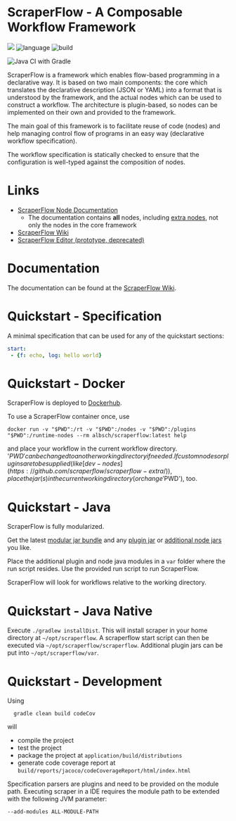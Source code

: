 ScraperFlow - A Composable Workflow Framework
=========================================

[![](https://jitpack.io/v/scraperflow/scraperflow.svg)](https://jitpack.io/#scraperflow/scraperflow)
![language](https://img.shields.io/badge/language-java11+(JPMS)-blue.svg)
![build](https://img.shields.io/badge/build-gradle-yellowgreen.svg)

![Java CI with Gradle](https://github.com/scraperflow/scraperflow/workflows/Java%20CI%20with%20Gradle/badge.svg)

ScraperFlow is a framework which enables flow-based programming in a declarative way. 
It is based on two main components: 
the core which translates the declarative description (JSON or YAML) into a format that is understood by
the framework, and the actual nodes which can be used to construct a workflow.
The architecture is plugin-based, so nodes can be implemented on their own and provided
to the framework.

The main goal of this framework is to facilitate reuse of code (nodes) and help
managing control flow of programs in an easy way (declarative workflow specification).

The workflow specification is statically checked to ensure that the configuration is well-typed 
against the composition of nodes.

# Links

* [ScraperFlow Node Documentation](https://docs.scraperflow.server1.link)
  * The documentation contains **all** nodes, including [extra nodes](https://github.com/scraperflow/scraperflow-extra/tree/master/scraperflow-nodes), not only the nodes in the core framework
* [ScraperFlow Wiki](https://wiki.scraperflow.server1.link)
* [ScraperFlow Editor (prototype, deprecated)](https://editor.scraperflow.server1.link)

# Documentation

The documentation can be found at the [ScraperFlow Wiki](https://wiki.scraperflow.server1.link).

# Quickstart - Specification

A minimal specification that can be used for any of the quickstart sections:

```yml
start:
 - {f: echo, log: hello world}
```

# Quickstart - Docker

ScraperFlow is deployed to [Dockerhub](https://hub.docker.com/repository/docker/albsch/scraperflow).

To use a ScraperFlow container once, use

    docker run -v "$PWD":/rt -v "$PWD":/nodes -v "$PWD":/plugins "$PWD":/runtime-nodes --rm albsch/scraperflow:latest help

and place your workflow in the current workflow directory. 
'$PWD' can be changed to another working directory if needed.
If custom nodes or plugins are to be supplied (like [dev-nodes](https://github.com/scraperflow/scraperflow-extra/)),
place the jar(s) in the current working directory (or change '$PWD'), too.


# Quickstart - Java

ScraperFlow is fully modularized.

Get the latest [modular jar bundle](https://github.com/scraperflow/scraperflow/releases) 
and any [plugin jar](https://github.com/scraperflow/scraperflow-extra) 
or [additional node jars](https://github.com/scraperflow/scraperflow-extra) you like.

Place the additional plugin and node java modules in a `var` folder where the run script
resides.
Use the provided run script to run ScraperFlow.
       
ScraperFlow will look for workflows relative to the working directory.


# Quickstart - Java Native

Execute `./gradlew installDist`. This will install scraper in your home
directory at `~/opt/scraperflow`. 
A scraperflow start script can then be executed via
`~/opt/scraperflow/scraperflow`.
Additional plugin jars can be put into `~/opt/scraperflow/var`.


# Quickstart - Development

Using

      gradle clean build codeCov

will

* compile the project 
* test the project
* package the project at `application/build/distributions`
* generate code coverage report at `build/reports/jacoco/codeCoverageReport/html/index.html`

Specification parsers are plugins and need to be provided on the module path.
Executing scraper in a IDE requires the module path to be extended with the following JVM parameter:

    --add-modules ALL-MODULE-PATH
